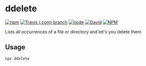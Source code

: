 # ddelete

[![npm](https://img.shields.io/npm/v/ddelete)](https://www.npmjs.com/package/ddelete)
[![Travis (.com) branch](https://img.shields.io/travis/com/simonknittel/ddelete/master)](https://travis-ci.com/simonknittel/ddelete)
[![node](https://img.shields.io/node/v/ddelete)](https://github.com/simonknittel/ddelete/blob/master/package.json)
[![David](https://img.shields.io/david/simonknittel/ddelete)](https://david-dm.org/simonknittel/ddelete)
[![NPM](https://img.shields.io/npm/l/ddelete)](https://github.com/simonknittel/ddelete/blob/master/LICENSE)

Lists all occurrences of a file or directory and let's you delete them

## Usage

```
npx ddelete
```
